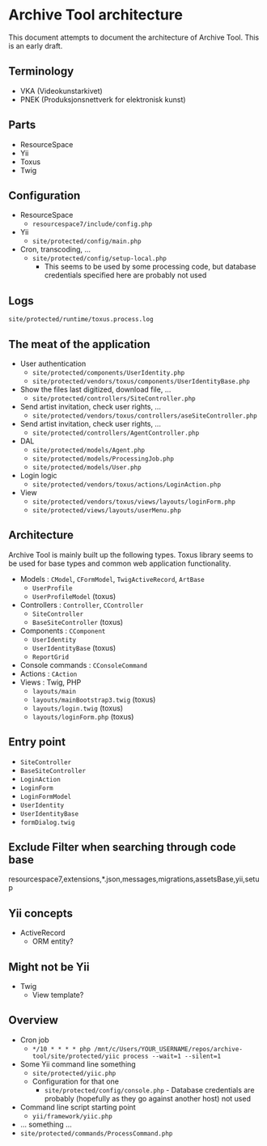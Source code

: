 # Archive Tool architecture

This document attempts to document the architecture of Archive Tool. This is an early draft.

## Terminology

- VKA (Videokunstarkivet)
- PNEK (Produksjonsnettverk for elektronisk kunst)

## Parts

- ResourceSpace
- Yii
- Toxus
- Twig

## Configuration

- ResourceSpace
  - `resourcespace7/include/config.php`
- Yii
  - `site/protected/config/main.php`
- Cron, transcoding, …
  - `site/protected/config/setup-local.php`
    - This seems to be used by some processing code, but database credentials specified here are probably not used

## Logs

`site/protected/runtime/toxus.process.log`

## The meat of the application

- User authentication
  - `site/protected/components/UserIdentity.php`
  - `site/protected/vendors/toxus/components/UserIdentityBase.php`
- Show the files last digitized, download file, …
  - `site/protected/controllers/SiteController.php`
- Send artist invitation, check user rights, …
  - `site/protected/vendors/toxus/controllers/aseSiteController.php`
- Send artist invitation, check user rights, …
  - `site/protected/controllers/AgentController.php`
- DAL
  - `site/protected/models/Agent.php`
  - `site/protected/models/ProcessingJob.php`
  - `site/protected/models/User.php`
- Login logic
  - `site/protected/vendors/toxus/actions/LoginAction.php`
- View
  - `site/protected/vendors/toxus/views/layouts/loginForm.php`
  - `site/protected/views/layouts/userMenu.php`

## Architecture

Archive Tool is mainly built up the following types. Toxus library seems to be used for base types and common web application functionality.

- Models : `CModel`, `CFormModel`, `TwigActiveRecord`, `ArtBase`
  - `UserProfile`
  - `UserProfileModel` (toxus)
- Controllers : `Controller`, `CController`
  - `SiteController`
  - `BaseSiteController` (toxus)
- Components : `CComponent`
  - `UserIdentity`
  - `UserIdentityBase` (toxus)
  - `ReportGrid`
- Console commands : `CConsoleCommand`
- Actions : `CAction`
- Views : Twig, PHP
  - `layouts/main`
  - `layouts/mainBootstrap3.twig` (toxus)
  - `layouts/login.twig` (toxus)
  - `layouts/loginForm.php` (toxus)

## Entry point

- `SiteController`
- `BaseSiteController`
- `LoginAction`
- `LoginForm`
- `LoginFormModel`
- `UserIdentity`
- `UserIdentityBase`
- `formDialog.twig`

## Exclude Filter when searching through code base

resourcespace7,extensions,\*.json,messages,migrations,assetsBase,yii,setup

## Yii concepts

- ActiveRecord
  - ORM entity?

## Might not be Yii

- Twig
  - View template?

## Overview

- Cron job
  - `*/10 * * * * php /mnt/c/Users/YOUR_USERNAME/repos/archive-tool/site/protected/yiic process --wait=1 --silent=1`
- Some Yii command line something
  - `site/protected/yiic.php`
  - Configuration for that one
    - `site/protected/config/console.php` - Database credentials are probably (hopefully as they go against another host) not used
- Command line script starting point
  - `yii/framework/yiic.php`
- … something …
- `site/protected/commands/ProcessCommand.php`
